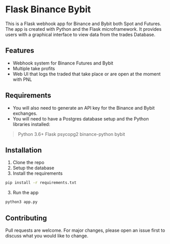 # Flask Binance Bybit

This is a Flask webhook app for Binance and Bybit both Spot and Futures. The app is created with Python and the Flask microframework. It provides users with a graphical interface to view data from the trades Database.


## Features

* Webhook system for Binance Futures and Bybit
* Multiple take profits
* Web UI that logs the traded that take place or are open at the moment with PNL

## Requirements

* You will also need to generate an API key for the Binance and Bybit exchanges.
* You will need to have a Postgres database setup and the Python libraries installed:
> Python 3.6+
> Flask
> psycopg2
> binance-python
> bybit

## Installation

1. Clone the repo
2. Setup the database
3. Install the requirements

```bash
pip install -r requirements.txt
```

3. Run the app

```bash
python3 app.py
```

## Contributing

Pull requests are welcome. For major changes, please open an issue first to discuss what you would like to change.

